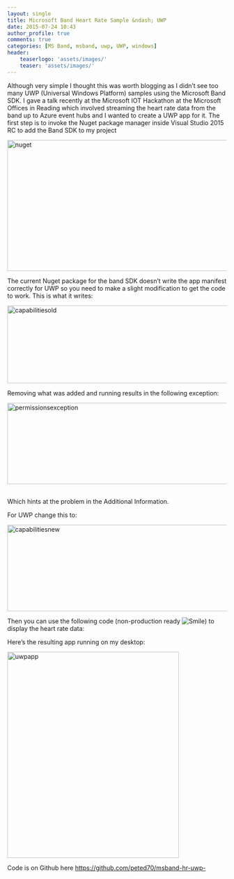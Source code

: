 ```yaml
---
layout: single
title: Microsoft Band Heart Rate Sample &ndash; UWP
date: 2015-07-24 10:43
author_profile: true
comments: true
categories: [MS Band, msband, uwp, UWP, windows]
header:
    teaserlogo: 'assets/images/'
    teaser: 'assets/images/'
---
```

<p>Although very simple I thought this was worth blogging as I didn’t see too many UWP (Universal Windows Platform) samples using the Microsoft Band SDK. I gave a talk recently at the Microsoft IOT Hackathon at the Microsoft Offices in Reading which involved streaming the heart rate data from the band up to Azure event hubs and I wanted to create a UWP app for it. The first step is to invoke the Nuget package manager inside Visual Studio 2015 RC to add the Band SDK to my project</p> <p><a href="http://peted.azurewebsites.net/wp-content/uploads/2015/07/nuget.png"><img title="nuget" style="border-top: 0px; border-right: 0px; background-image: none; border-bottom: 0px; padding-top: 0px; padding-left: 0px; border-left: 0px; display: inline; padding-right: 0px" border="0" alt="nuget" src="http://peted.azurewebsites.net/wp-content/uploads/2015/07/nuget_thumb.png" width="729" height="300"></a></p> <p>The current Nuget package for the band SDK doesn’t write the app manifest correctly for UWP so you need to make a slight modification to get the code to work. This is what it writes:</p> <p><a href="http://peted.azurewebsites.net/wp-content/uploads/2015/07/capabilitiesold.png"><img title="capabilitiesold" style="border-left-width: 0px; border-right-width: 0px; background-image: none; border-bottom-width: 0px; padding-top: 0px; padding-left: 0px; display: inline; padding-right: 0px; border-top-width: 0px" border="0" alt="capabilitiesold" src="http://peted.azurewebsites.net/wp-content/uploads/2015/07/capabilitiesold_thumb.png" width="735" height="178"></a></p> <p>Removing what was added and running results in the following exception:</p> <p><a href="http://peted.azurewebsites.net/wp-content/uploads/2015/07/permissionsexception.png"><img title="permissionsexception" style="border-top: 0px; border-right: 0px; background-image: none; border-bottom: 0px; padding-top: 0px; padding-left: 0px; border-left: 0px; display: inline; padding-right: 0px" border="0" alt="permissionsexception" src="http://peted.azurewebsites.net/wp-content/uploads/2015/07/permissionsexception_thumb.png" width="734" height="186"></a>&nbsp; </p> <p>Which hints at the problem in the Additional Information.</p> <p>For UWP change this to:</p> <p><a href="http://peted.azurewebsites.net/wp-content/uploads/2015/07/capabilitiesnew.png"><img title="capabilitiesnew" style="border-left-width: 0px; border-right-width: 0px; background-image: none; border-bottom-width: 0px; padding-top: 0px; padding-left: 0px; display: inline; padding-right: 0px; border-top-width: 0px" border="0" alt="capabilitiesnew" src="http://peted.azurewebsites.net/wp-content/uploads/2015/07/capabilitiesnew_thumb.png" width="733" height="198"></a></p> <p>Then you can use the following code (non-production ready <img class="wlEmoticon wlEmoticon-smile" style="border-top-style: none; border-left-style: none; border-bottom-style: none; border-right-style: none" alt="Smile" src="http://peted.azurewebsites.net/wp-content/uploads/2015/07/wlEmoticon-smile.png">) to display the heart rate data:</p><script src="https://gist.github.com/peted70/d6173bd7e53c3281d08d.js"></script>   <p>Here’s the resulting app running on my desktop:</p> <p><a href="http://peted.azurewebsites.net/wp-content/uploads/2015/07/uwpapp.png"><img title="uwpapp" style="border-top: 0px; border-right: 0px; background-image: none; border-bottom: 0px; padding-top: 0px; padding-left: 0px; border-left: 0px; display: inline; padding-right: 0px" border="0" alt="uwpapp" src="http://peted.azurewebsites.net/wp-content/uploads/2015/07/uwpapp_thumb.png" width="394" height="472"></a></p> <p>Code is on Github here <a title="https://github.com/peted70/msband-hr-uwp-" href="https://github.com/peted70/msband-hr-uwp-">https://github.com/peted70/msband-hr-uwp-</a></p>
